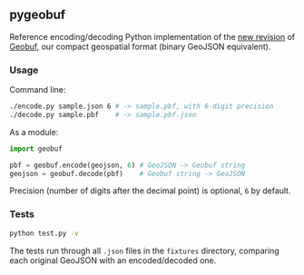 ## pygeobuf

Reference encoding/decoding Python implementation of the [new revision](https://github.com/mapbox/geobuf/issues/27) of [Geobuf](https://github.com/mapbox/geobuf/), our compact geospatial format (binary GeoJSON equivalent).

### Usage

Command line:

```bash
./encode.py sample.json 6 # -> sample.pbf, with 6-digit precision
./decode.py sample.pbf    # -> sample.pbf.json
```

As a module:

```python
import geobuf

pbf = geobuf.encode(geojson, 6) # GeoJSON -> Geobuf string
geojson = geobuf.decode(pbf)    # Geobuf string -> GeoJSON
```

Precision (number of digits after the decimal point) is optional, `6` by default.

### Tests

```bash
python test.py -v
```

The tests run through all `.json` files in the `fixtures` directory,
comparing each original GeoJSON with an encoded/decoded one.
